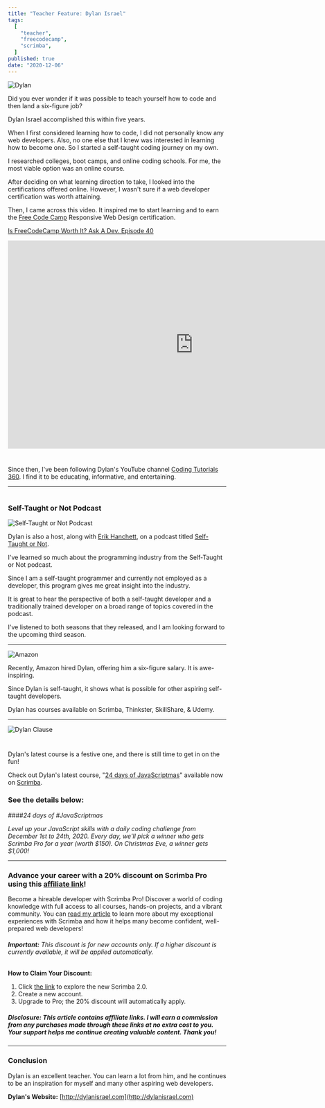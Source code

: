 ```yaml
---
title: "Teacher Feature: Dylan Israel"
tags:
  [
    "teacher",
    "freecodecamp",
    "scrimba",
  ]
published: true
date: "2020-12-06"
---
```

![Dylan](img/dylan-israel-dogs.jpg)

Did you ever wonder if it was possible to teach yourself how to code and then land a six-figure job?

Dylan Israel accomplished this within five years.

When I first considered learning how to code, I did not personally know any web developers. Also, no one else that I knew was interested in learning how to become one. So I started a self-taught coding journey on my own.

I researched colleges, boot camps, and online coding schools. For me, the most viable option was an online course.

After deciding on what learning direction to take, I looked into the certifications offered online. However, I wasn't sure if a web developer certification was worth attaining.

Then, I came across this video. It inspired me to start learning and to earn the [Free Code Camp](https://freecodecamp.org) Responsive Web Design  certification.

[Is FreeCodeCamp Worth It? Ask A Dev. Episode 40](https://www.youtube.com/watch?v=O-h4i1ErDD4)

<iframe width="853" height="480" src="https://www.youtube.com/embed/O-h4i1ErDD4" frameborder="0" allow="accelerometer; autoplay; clipboard-write; encrypted-media; gyroscope; picture-in-picture" allowfullscreen></iframe>

#

 Since then, I've been following Dylan's YouTube channel [Coding Tutorials 360](https://www.youtube.com/user/pizzapokerguy87). I find it to be educating, informative, and entertaining.

 ---

#
### Self-Taught or Not Podcast

![Self-Taught or Not Podcast](img/Self-Taught-or-Not.jpg)

Dylan is also a host, along with [Erik Hanchett](https://www.youtube.com/c/programwitherik), on a podcast titled [Self-Taught or Not](https://www.selftaughtornot.com).

I've learned so much about the programming industry from the Self-Taught or Not podcast. 

Since I am a self-taught programmer and currently not employed as a developer, this program gives me great insight into the industry. 

It is great to hear the perspective of both a self-taught developer and a traditionally trained developer on a broad range of topics covered in the podcast.

I've listened to both seasons that they released, and I am looking forward to the upcoming third season.

---
![Amazon](img/DylanIsrael-Amazon.jpg)

Recently, Amazon hired Dylan, offering him a six-figure salary. It is awe-inspiring. 

Since Dylan is self-taught, it shows what is possible for other aspiring self-taught developers.


Dylan has courses available on Scrimba, Thinkster, SkillShare, & Udemy.

---

![Dylan Clause](img/dylan_claus.jpg)

#

Dylan's latest course is a festive one, and there is still time to get in on the fun! 

Check out Dylan's latest course, "[24 days of JavaScriptmas](https://scrimba.com/learn/adventcalendar)" available now on [Scrimba](https://scrimba.com/). 

### See the details below:
####*24 days of #JavaScriptmas*

*Level up your JavaScript skills with a daily coding challenge from December 1st to 24th, 2020. Every day, we'll pick a winner who gets Scrimba Pro for a year (worth $150). On Christmas Eve, a winner gets $1,000!*

---

### Advance your career with a 20% discount on Scrimba Pro using this [affiliate link](https://scrimba.com/?via=MichaelLarocca)!

Become a hireable developer with Scrimba Pro! Discover a world of coding knowledge with full access to all courses, hands-on projects, and a vibrant community. You can [read my article](https://selftaughttxg.com/2021/06-21/06-07-21/) to learn more about my exceptional experiences with Scrimba and how it helps many become confident, well-prepared web developers!

###### ***Important:*** *This discount is for new accounts only. If a higher discount is currently available, it will be applied automatically.*

**How to Claim Your Discount:**
1. Click [the link](https://scrimba.com/?via=MichaelLarocca) to explore the new Scrimba 2.0.
2. Create a new account.
3. Upgrade to Pro; the 20% discount will automatically apply.

##### ***Disclosure:*** *This article contains affiliate links. I will earn a commission from any purchases made through these links at no extra cost to you. Your support helps me continue creating valuable content. Thank you!*

---

### Conclusion
Dylan is an excellent teacher. You can learn a lot from him, and he continues to be an inspiration for myself and many other aspiring web developers.

**Dylan's Website:** [http://dylanisrael.com](http://dylanisrael.com)
